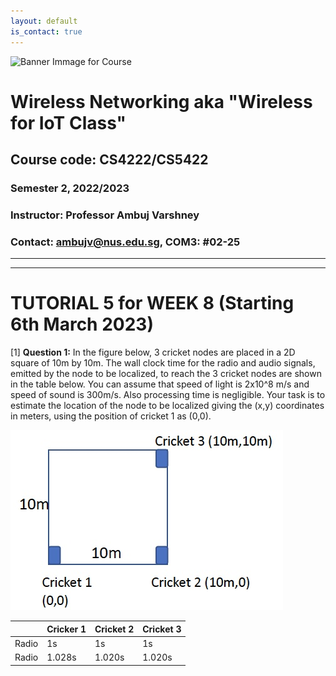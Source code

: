 ```yaml
---
layout: default
is_contact: true
---
```


![Banner Immage for Course](cs4222_banner.png)  

# Wireless Networking aka "Wireless for IoT Class"
## Course code: CS4222/CS5422  
### Semester 2, 2022/2023
### Instructor: Professor Ambuj Varshney
### Contact: [ambujv@nus.edu.sg](mailto:ambujv@nus.edu.sg), COM3: #02-25     

----
****

# TUTORIAL 5 for WEEK 8 (Starting 6th March 2023)


[1] **Question 1:** In the figure below, 3 cricket nodes are placed in a 2D square of 10m by 10m.  The wall clock time for the radio and audio signals, emitted by the node to be localized, to reach the 3 cricket nodes are shown in the table below.  You can assume that speed of light is 2x10^8 m/s and speed of sound is 300m/s. Also processing time is negligible. Your task is to estimate the location of the node to be localized giving the (x,y) coordinates in meters, using the position of cricket 1 as (0,0).

![Question2, Tutorial](ques1.jpg)  


| |Cricker 1 | Cricket 2| Cricket 3| 
|-------|--------|---------|---------|
| Radio |1s |1s|1s|
| Radio |1.028s | 1.020s| 1.020s|




























